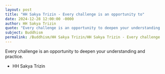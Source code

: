 ```yaml
---
layout: post
title: "HH Sakya Trizin - Every challenge is an opportunity to"
date: 2024-12-28 12:00:00 -0000
author: HH Sakya Trizin
quote: "Every challenge is an opportunity to deepen your understanding and practice."
subject: Buddhism
permalink: /Buddhism/HH Sakya Trizin/HH Sakya Trizin - Every challenge is an opportunity to
---
```


Every challenge is an opportunity to deepen your understanding and practice.

- HH Sakya Trizin

